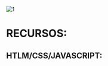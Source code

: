![1](https://github.com/DanteDeFlorencia77/c/assets/4090490/a7ca2ecd-72f8-48ae-9695-829624c884d6)
<h1>RECURSOS:</h1>
<h2>HTLM/CSS/JAVASCRIPT:</h2>

